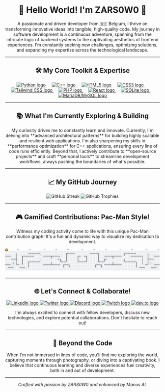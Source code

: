 <h1 align="center">👋 Hello World! I'm ZARS0W0 🚀</h1>

<p align="center">
  A passionate and driven developer from 🇧🇪 Belgium, I thrive on transforming innovative ideas into tangible, high-quality code. My journey in software development is a continuous adventure, spanning from the intricate logic of backend systems to the captivating aesthetics of frontend experiences. I'm constantly seeking new challenges, optimizing solutions, and expanding my expertise across the technological landscape.
</p>

---

<h2 align="center">🛠️ My Core Toolkit & Expertise</h2>

<div align="center">
  <a href="https://www.python.org/" target="_blank" rel="noopener noreferrer" title="Python">
    <img src="https://skillicons.dev/icons?i=py" height="60" alt="Python logo" />
  </a>
  <img width="12" />
  <a href="https://isocpp.org/" target="_blank" rel="noopener noreferrer" title="C++">
    <img src="https://cdn.jsdelivr.net/gh/devicons/devicon/icons/cplusplus/cplusplus-original.svg" height="60" alt="C++ logo" />
  </a>
  <img width="12" />
  <a href="https://html.spec.whatwg.org/multipage/" target="_blank" rel="noopener noreferrer" title="HTML5">
    <img src="https://skillicons.dev/icons?i=html" height="60" alt="HTML5 logo" />
  </a>
  <img width="12" />
  <a href="https://www.w3.org/Style/CSS/" target="_blank" rel="noopener noreferrer" title="CSS3">
    <img src="https://skillicons.dev/icons?i=css" height="60" alt="CSS3 logo" />
  </a>
  <img width="12" />
  <a href="https://tailwindcss.com/" target="_blank" rel="noopener noreferrer" title="Tailwind CSS">
    <img src="https://skillicons.dev/icons?i=tailwind" height="60" alt="Tailwind CSS logo" />
  </a>
  <img width="12" />
  <a href="https://www.php.net/" target="_blank" rel="noopener noreferrer" title="PHP">
    <img src="https://skillicons.dev/icons?i=php" height="60" alt="PHP logo" />
  </a>
  <img width="12" />
  <a href="https://react.dev/" target="_blank" rel="noopener noreferrer" title="React">
    <img src="https://skillicons.dev/icons?i=react" height="60" alt="React logo" />
  </a>
  <img width="12" />
  <a href="https://www.sqlite.org/index.html" target="_blank" rel="noopener noreferrer" title="SQLite">
    <img src="https://skillicons.dev/icons?i=sqlite" height="60" alt="SQLite logo" />
  </a>
  <img width="12" />
  <a href="https://mariadb.org/" target="_blank" rel="noopener noreferrer" title="MariaDB/MySQL">
    <img src="https://skillicons.dev/icons?i=mysql" height="60" alt="MariaDB/MySQL logo" />
  </a>
</div>

---

<h2 align="center">📚 What I'm Currently Exploring & Building</h2>

<p align="center">
  My curiosity drives me to constantly learn and innovate. Currently, I'm delving into **advanced architectural patterns** for building highly scalable and resilient web applications. I'm also sharpening my skills in **performance optimization** for C++ applications, ensuring every line of code runs efficiently. Beyond that, I actively contribute to **open-source projects** and craft **personal tools** to streamline development workflows, always pushing the boundaries of what's possible.
</p>

---

<h2 align="center">📈 My GitHub Journey</h2>

<div align="center">
  <img src="https://streak-stats.demolab.com?user=ZARS0W0&locale=en&mode=daily&theme=dracula&hide_border=false&border_radius=5&order=3" height="150" alt="GitHub Streak"  />
  <img src="https://github-profile-trophy.vercel.app?username=ZARS0W0&theme=dracula&column=-1&row=1&margin-w=8&margin-h=8&no-bg=false&no-frame=false&order=4" height="150" alt="GitHub Trophies"  />
</div>

---

<h2 align="center">🎮 Gamified Contributions: Pac-Man Style!</h2>

<p align="center">
  Witness my coding activity come to life with this unique Pac-Man contribution graph! It's a fun and dynamic way to visualize my dedication to development.
</p>

<picture>
  <source media="(prefers-color-scheme: dark)" srcset="https://raw.githubusercontent.com/ZARS0W0/ZARS0W0/output/pacman-contribution-graph-dark.svg">
  <source media="(prefers-color-scheme: light)" srcset="https://raw.githubusercontent.com/ZARS0W0/ZARS0W0/output/pacman-contribution-graph.svg">
  <img alt="Pac-Man contribution graph" src="https://raw.githubusercontent.com/ZARS0W0/ZARS0W0/output/pacman-contribution-graph.svg">
</picture>

---

<h2 align="center">🌐 Let's Connect & Collaborate!</h2>

<div align="center">
  <a href="https://www.linkedin.com/in/your-linkedin-profile" target="_blank" rel="noopener noreferrer" title="Connect on LinkedIn (Update this link!)">
    <img src="https://img.shields.io/static/v1?message=LinkedIn&logo=linkedin&label=&color=0077B5&logoColor=white&labelColor=&style=for-the-badge" height="25" alt="LinkedIn logo" />
  </a>
  <a href="https://twitter.com/your-twitter-handle" target="_blank" rel="noopener noreferrer" title="Follow on Twitter (Update this link!)">
    <img src="https://img.shields.io/static/v1?message=Twitter&logo=twitter&label=&color=1DA1F2&logoColor=white&labelColor=&style=for-the-badge" height="25" alt="Twitter logo" />
  </a>
  <a href="https://discordapp.com/users/your-discord-id" target="_blank" rel="noopener noreferrer" title="Chat on Discord (Update this link!)">
    <img src="https://img.shields.io/static/v1?message=Discord&logo=discord&label=&color=7289DA&logoColor=white&labelColor=&style=for-the-badge" height="25" alt="Discord logo" />
  </a>
  <a href="https://www.twitch.tv/your-twitch-channel" target="_blank" rel="noopener noreferrer" title="Watch me on Twitch (Update this link!)">
    <img src="https://img.shields.io/static/v1?message=Twitch&logo=twitch&label=&color=9146FF&logoColor=white&labelColor=&style=for-the-badge" height="25" alt="Twitch logo" />
  </a>
  <a href="https://dev.to/your-devto-username" target="_blank" rel="noopener noreferrer" title="Read my articles on dev.to (Update this link!)">
    <img src="https://img.shields.io/static/v1?message=dev.to&logo=dev.to&label=&color=0A0A0A&logoColor=white&labelColor=&style=for-the-badge" height="25" alt="dev.to logo" />
  </a>
</div>

<p align="center">
  I'm always excited to connect with fellow developers, discuss new technologies, and explore potential collaborations. Don't hesitate to reach out!
</p>

---

<h2 align="center">🌟 Beyond the Code</h2>

<p align="center">
  When I'm not immersed in lines of code, you'll find me exploring the world, capturing moments through photography, or diving into a captivating book. I believe that continuous learning and diverse experiences fuel creativity, both in and out of development.
</p>

---

<p align="center">
  <i>Crafted with passion by ZARS0W0 and enhanced by Manus AI.</i>
</p>

